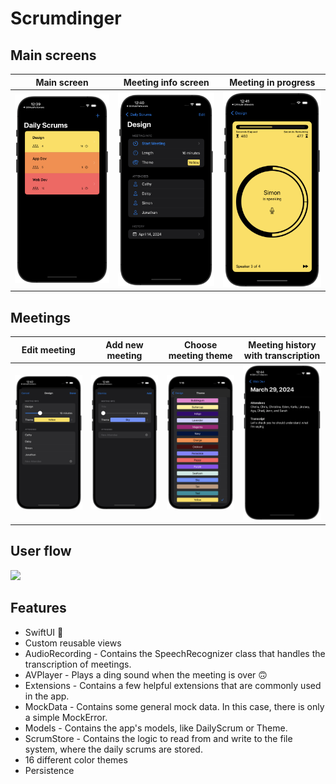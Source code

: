#  Scrumdinger

## Main screens
Main screen                |  Meeting info screen | Meeting in progress |
:-------------------------:|:-------------------------:|:-------------------------:|
<img src="Screenshots/main_screen.png" alt="drawing" width="810" /> | <img src="Screenshots/meeting_info.png" alt="drawing" width="775" /> | <img src="Screenshots/meeting_started.png" alt="drawing" width="760" />

## Meetings 
Edit meeting                | Add new meeting |  Choose meeting theme | Meeting history with transcription
:-------------------------:|:-------------------------:|:-------------------------:|:-------------------------:|
<img src="Screenshots/edit_meeting.png" alt="drawing" width="810" />  | <img src="Screenshots/add_new_meeting.png" alt="drawing" width="810" />  |  <img src="Screenshots/choose_meeting_theme.png" alt="drawing" width="810" /> |  <img src="Screenshots/meetings_history.png" alt="drawing" width="625" />

## User flow
![](Screenshots/userflow_gif.gif) 

## Features
* SwiftUI 🦄
* Custom reusable views
* AudioRecording - Contains the SpeechRecognizer class that handles the transcription of meetings.
* AVPlayer - Plays a ding sound when the meeting is over 🙃
* Extensions - Contains a few helpful extensions that are commonly used in the app.
* MockData - Contains some general mock data. In this case, there is only a simple MockError.
* Models - Contains the app's models, like DailyScrum or Theme.
* ScrumStore - Contains the logic to read from and write to the file system, where the daily scrums are stored.
* 16 different color themes
* Persistence